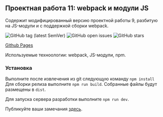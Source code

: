 ## Проектная работа 11: webpack и модули JS

Содержит модифицированный версию проектной работы 9, разбитую на JS-модули и с поддержкой сборки webpack.

![GitHub tag (latest SemVer)](https://img.shields.io/github/v/tag/Irina-prog/11sprint)
![GitHub open issues](https://img.shields.io/github/issues-raw/Irina-prog/11sprint)
![GitHub stars](https://img.shields.io/github/stars/Irina-prog/11sprint?style=social)


[Github Pages](https://irina-prog.github.io/11sprint/)


Используемые техноологии: webpack, JS-модули, npm.


### Установка

Выполните после извлечения из git следующую команду `npm install`
Для сборки релиза выполните `npm run build`. Собранные файлы будут размещены в `dist`.


Для запуска сервера разработки выполните `npm run dev`.

Публикуйте ваши замечания [здесь](https://github.com/Irina-prog/11sprint/issues).


